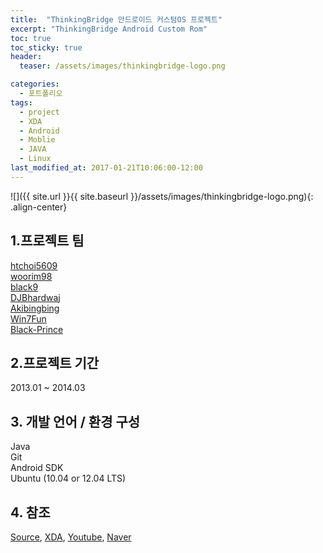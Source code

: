 ```yaml
---
title:  "ThinkingBridge 안드로이드 커스텀OS 프로젝트"
excerpt: "ThinkingBridge Android Custom Rom"
toc: true
toc_sticky: true
header:
  teaser: /assets/images/thinkingbridge-logo.png

categories:
  - 포트폴리오
tags:
  - project
  - XDA
  - Android
  - Moblie
  - JAVA
  - Linux
last_modified_at: 2017-01-21T10:06:00-12:00
---
```


![]({{ site.url }}{{ site.baseurl }}/assets/images/thinkingbridge-logo.png){: .align-center}   
   
      

## 1.프로젝트 팀
[htchoi5609](https://github.com/htchoi1995)  
[woorim98](https://github.com/woorim98)  
[black9](https://github.com/black9)  
[DJBhardwaj](https://github.com/DJBhardwaj)  
[Akibingbing](https://github.com/Akibingbing)  
[Win7Fun](https://github.com/Win7Fun)  
[Black-Prince](https://github.com/Black-Prince)  


## 2.프로젝트 기간
2013.01 ~ 2014.03


## 3. 개발 언어 / 환경 구성
Java  
Git  
Android SDK  
Ubuntu (10.04 or 12.04 LTS) 


## 4. 참조
[Source](https://github.com/ThinkingBridge), 
[XDA](https://forum.xda-developers.com/nexus-s/development/rom-thinkingbridge-rom-t2163793),
[Youtube](https://www.youtube.com/results?search_query=thinkingbridge+rom),
[Naver](https://search.naver.com/search.naver?sm=top_hty&fbm=0&ie=utf8&query=thinkingbridge)


